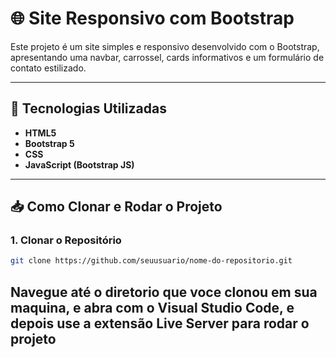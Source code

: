 # 🌐 Site Responsivo com Bootstrap

Este projeto é um site simples e responsivo desenvolvido com o Bootstrap, apresentando uma navbar, carrossel, cards informativos e um formulário de contato estilizado.

---

## 🚀 Tecnologias Utilizadas

- **HTML5**
- **Bootstrap 5**
- **CSS**
- **JavaScript (Bootstrap JS)**

---

## 📥 Como Clonar e Rodar o Projeto

### 1. Clonar o Repositório

```bash
git clone https://github.com/seuusuario/nome-do-repositorio.git

```

## Navegue até o diretorio que voce clonou em sua maquina, e abra com o Visual Studio Code, e depois use a extensão Live Server para rodar o projeto
